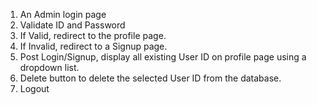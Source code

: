 1.  An Admin login page
2.  Validate ID and Password
3.  If Valid, redirect to the profile page.
4.  If Invalid, redirect to a Signup page.
5.  Post Login/Signup, display all existing User ID on profile page using a dropdown list.
6.  Delete button to delete the selected User ID from the database.
7.  Logout